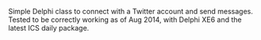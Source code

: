 Simple Delphi class to connect with a Twitter account and send messages.
Tested to be correctly working as of Aug 2014, with Delphi XE6 and the latest ICS daily package.